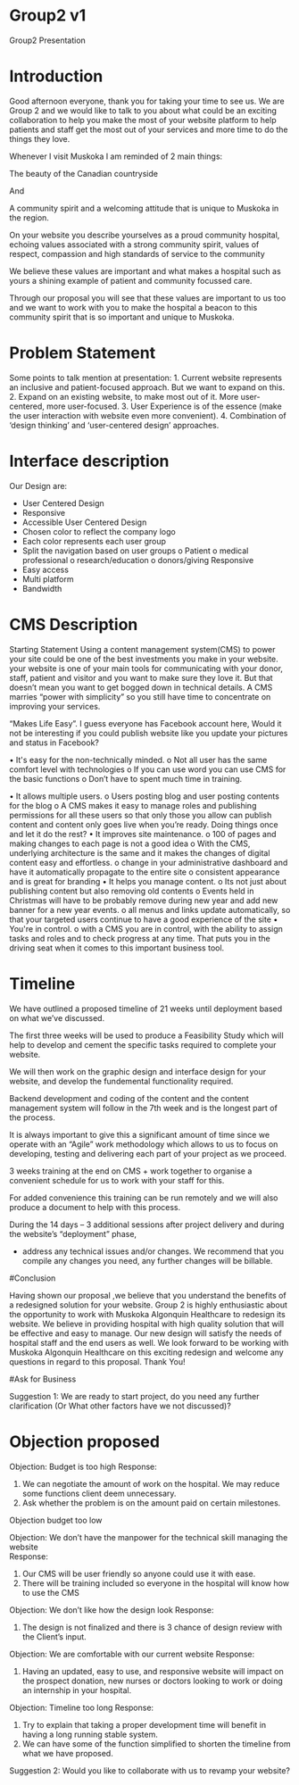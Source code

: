 # Group2 v1
Group2 Presentation

# Introduction

Good afternoon everyone, thank you for taking your time to see us. We are Group 2 and we would like to talk to you about what could be an exciting collaboration to help you make the most of your website platform to help patients and staff get the most out of your services and more time to do the things they love.

Whenever I visit Muskoka I am reminded of 2 main things:

The beauty of the Canadian countryside

And

A community spirit and a welcoming attitude that is unique to Muskoka in the region.

On your website you describe yourselves as a proud community hospital, echoing values associated with a strong community spirit, values of respect, compassion and high standards of service to the community

We believe these values are important and what makes a hospital such as yours a shining example of patient and community focussed care.

Through our proposal you will see that these values are important to us too and we want to work with you to make the hospital a beacon to this community spirit that is so important and unique to Muskoka.  

# Problem Statement
Some points to talk mention at presentation:
	1. Current website represents an inclusive and patient-focused approach. But we want to expand on this.
	2. Expand on an existing website, to make most out of it. More user-centered, more user-focused.
	3. User Experience is of the essence (make the user interaction with website even more convenient).
	4. Combination of ‘design thinking’ and ‘user-centered design’ approaches.
	
# Interface description

Our Design are:
-	User Centered Design
-	Responsive
-	Accessible
User Centered Design
-	Chosen color to reflect the company logo
-	Each color represents each user group
-	Split the navigation based on user groups 
o	Patient
o	 medical professional
o	research/education
o	 donors/giving
Responsive
-	Easy access
-	Multi platform
-	Bandwidth 
	
	
# CMS Description
Starting Statement
Using a content management system(CMS) to power your site could be one of the best investments you make in your website. your website is one of your main tools for communicating with your donor, staff, patient and visitor and you want to make sure they love it. But that doesn’t mean you want to get bogged down in technical details. A CMS marries “power with simplicity” so you still have time to concentrate on improving your services. 

“Makes Life Easy”. I guess everyone has Facebook account here, Would it not be interesting if you could publish website like you update your pictures and status in Facebook?

•	It's easy for the non-technically minded. 
o	Not all user has the same comfort level with technologies
o	If you can use word you can use CMS for the basic functions
o	Don’t have to spent much time in training.
 
•	It allows multiple users. 
o	Users posting blog and user posting contents for the blog
o	A CMS makes it easy to manage roles and publishing permissions for all these users so that only those you allow can publish content and content only goes live when you’re ready.
Doing things once and let it do the rest?
•	It improves site maintenance.
o	100 of pages and making changes to each page is not a good idea
o	With the CMS, underlying architecture is the same and it makes the changes of digital content easy and effortless. 
o	 change in your administrative dashboard and have it automatically propagate to the entire site
o	consistent appearance and is great for branding
•	It helps you manage content.
o	Its not just about publishing content but also removing old contents
o	Events held in Christmas will have to be probably remove during new year and add new banner for a new year events.
o	all menus and links update automatically, so that your targeted users continue to have a good experience of the site
•	You're in control.
o	 with a CMS you are in control, with the ability to assign tasks and roles and to check progress at any time. That puts you in the driving seat when it comes to this important business tool.

# Timeline

We have outlined a proposed timeline of 21 weeks until deployment based on what we’ve discussed.

The first three weeks will be used to produce a Feasibility Study which will help to develop and cement the specific tasks required to complete your website. 

We will then work on the graphic design and interface design for your website, and develop the fundemental functionality required.

Backend development and coding of the content and the content management system will follow in the 7th week and is the longest part of the process. 

It  is always important to give this a significant amount of time since we operate with an “Agile” work methodology which allows to us to focus on developing, testing and delivering each part of your project as we proceed.

3 weeks training at the end on CMS + work together to organise a convenient schedule for us to work with your staff for this. 

For added convenience this training can be run remotely and we will also produce a document to help with this process.

During the 14 days – 3 additional sessions after project delivery and during the website’s “deployment” phase, 
-	address any technical issues and/or changes. We recommend that you compile any changes you need, any further changes will be billable.

#Conclusion


Having shown our proposal ,we believe that you understand the benefits of a redesigned solution for your website. 
Group 2  is highly enthusiastic about the opportunity to work with Muskoka Algonquin Healthcare to redesign its website. We believe in providing hospital with high quality solution that will be effective and easy to manage. Our new design will satisfy the needs of  hospital staff and the end users as well.
We look forward to be working with Muskoka Algonquin Healthcare on this exciting redesign and welcome any questions in regard to this proposal.
					Thank You!

#Ask for Business

Suggestion 1: We are ready to start project, do you need any further clarification (Or What other factors have we not discussed)?

# Objection proposed

Objection: Budget is too high
Response:
1.	 We can negotiate the amount of work on the hospital. We may reduce some functions client deem unnecessary.
2.	Ask whether the problem is on the amount paid on certain milestones.

Objection budget too low

Objection: We don’t have the manpower for the technical skill managing the website  
Response:
1.	Our CMS will be user friendly so anyone could use it with ease.
2.	There will be training included so everyone in the hospital will know how to use the CMS

Objection: We don’t like how the design look
Response:
1.	The design is not finalized and there is 3 chance of design review with the Client’s input.
	
Objection: We are comfortable with our current website
Response:
1.	Having an updated, easy to use, and responsive website will impact on the prospect donation, new nurses or doctors looking to work or doing an internship in your hospital.

Objection:  Timeline too long
Response:
1.	Try to explain that taking a proper development time will benefit in having a long running stable system.
2.	We can have some of the function simplified to shorten the timeline from what we have proposed.









Suggestion 2: Would you like to collaborate with us to revamp your website?



